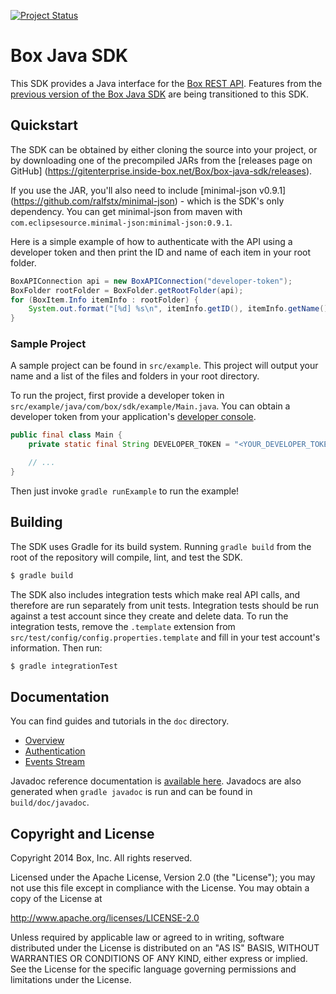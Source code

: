 [![Project Status](http://opensource.box.com/badges/active.svg)](http://opensource.box.com/badges)

Box Java SDK
============

This SDK provides a Java interface for the [Box REST
API](https://developers.box.com/docs/). Features from the [previous version of
the Box Java SDK](https://github.com/box/box-java-sdk-v2) are being transitioned
to this SDK.

Quickstart
----------

The SDK can be obtained by either cloning the source into your project, or by
downloading one of the precompiled JARs from the [releases page on GitHub]
(https://gitenterprise.inside-box.net/Box/box-java-sdk/releases).

If you use the JAR, you'll also need to include [minimal-json v0.9.1]
(https://github.com/ralfstx/minimal-json) - which is the SDK's only dependency.
You can get minimal-json from maven with `com.eclipsesource.minimal-json:minimal-json:0.9.1`.

Here is a simple example of how to authenticate with the API using a developer
token and then print the ID and name of each item in your root folder.

```java
BoxAPIConnection api = new BoxAPIConnection("developer-token");
BoxFolder rootFolder = BoxFolder.getRootFolder(api);
for (BoxItem.Info itemInfo : rootFolder) {
    System.out.format("[%d] %s\n", itemInfo.getID(), itemInfo.getName());
}
```

### Sample Project

A sample project can be found in `src/example`. This project will output your
name and a list of the files and folders in your root directory.

To run the project, first provide a developer token in
`src/example/java/com/box/sdk/example/Main.java`. You can obtain a developer
token from your application's [developer
console](https://cloud.app.box.com/developers/services).

```java
public final class Main {
    private static final String DEVELOPER_TOKEN = "<YOUR_DEVELOPER_TOKEN>";

    // ...
}
```

Then just invoke `gradle runExample` to run the example!

Building
--------

The SDK uses Gradle for its build system. Running `gradle build` from the root
of the repository will compile, lint, and test the SDK.

```bash
$ gradle build
```

The SDK also includes integration tests which make real API calls, and therefore
are run separately from unit tests. Integration tests should be run against a
test account since they create and delete data. To run the integration tests,
remove the `.template` extension from
`src/test/config/config.properties.template` and fill in your test account's
information. Then run:

```bash
$ gradle integrationTest
```

Documentation
-------------

You can find guides and tutorials in the `doc` directory.

* [Overview](doc/overview.md)
* [Authentication](doc/authentication.md)
* [Events Stream](doc/events.md)

Javadoc reference documentation is [available here][1]. Javadocs are also
generated when `gradle javadoc` is run and can be found in `build/doc/javadoc`.

[1]:https://gitenterprise.inside-box.net/pages/Box/box-java-sdk/javadoc/com/box/sdk/package-summary.html

Copyright and License
---------------------

Copyright 2014 Box, Inc. All rights reserved.

Licensed under the Apache License, Version 2.0 (the "License");
you may not use this file except in compliance with the License.
You may obtain a copy of the License at

   http://www.apache.org/licenses/LICENSE-2.0

Unless required by applicable law or agreed to in writing, software
distributed under the License is distributed on an "AS IS" BASIS,
WITHOUT WARRANTIES OR CONDITIONS OF ANY KIND, either express or implied.
See the License for the specific language governing permissions and
limitations under the License.
